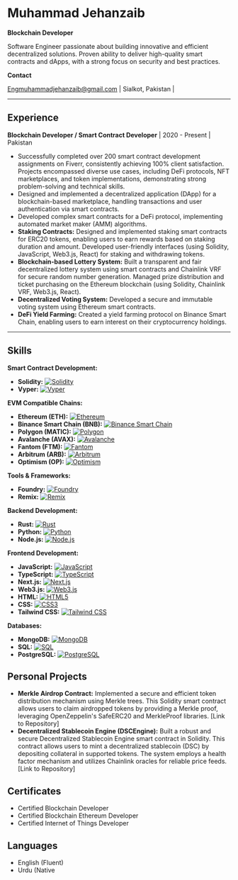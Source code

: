 # Muhammad Jehanzaib

**Blockchain Developer**

Software Engineer passionate about building innovative and efficient decentralized solutions. Proven ability to deliver high-quality smart contracts and dApps, with a strong focus on security and best practices.

**Contact**

Engmuhammadjehanzaib@gmail.com | Sialkot, Pakistan | 

---

## Experience

**Blockchain Developer / Smart Contract Developer** | 2020 - Present | Pakistan

*   Successfully completed over 200 smart contract development assignments on Fiverr, consistently achieving 100% client satisfaction. Projects encompassed diverse use cases, including DeFi protocols, NFT marketplaces, and token implementations, demonstrating strong problem-solving and technical skills.
*   Designed and implemented a decentralized application (DApp) for a blockchain-based marketplace, handling transactions and user authentication via smart contracts.
*   Developed complex smart contracts for a DeFi protocol, implementing automated market maker (AMM) algorithms.
*   **Staking Contracts:** Designed and implemented staking smart contracts for ERC20 tokens, enabling users to earn rewards based on staking duration and amount. Developed user-friendly interfaces (using Solidity, JavaScript, Web3.js, React) for staking and withdrawing tokens.
*   **Blockchain-based Lottery System:** Built a transparent and fair decentralized lottery system using smart contracts and Chainlink VRF for secure random number generation. Managed prize distribution and ticket purchasing on the Ethereum blockchain (using Solidity, Chainlink VRF, Web3.js, React).
*   **Decentralized Voting System:** Developed a secure and immutable voting system using Ethereum smart contracts.
*   **DeFi Yield Farming:** Created a yield farming protocol on Binance Smart Chain, enabling users to earn interest on their cryptocurrency holdings.

---

## Skills

**Smart Contract Development:**

*   **Solidity:** [![Solidity](https://img.shields.io/badge/Solidity-EEEEEE?style=for-the-badge&logo=solidity&logoColor=black)](https://soliditylang.org/)
*   **Vyper:** [![Vyper](https://img.shields.io/badge/Vyper-1A1A1A?style=for-the-badge&logo=vyper&logoColor=white)](https://vyper.readthedocs.io/en/stable/)

**EVM Compatible Chains:**

*   **Ethereum (ETH):** [![Ethereum](https://img.shields.io/badge/Ethereum-3C3C3D?style=for-the-badge&logo=ethereum&logoColor=white)](https://ethereum.org/)
*   **Binance Smart Chain (BNB):** [![Binance Smart Chain](https://img.shields.io/badge/Binance_Smart_Chain-F0B90B?style=for-the-badge&logo=bnb&logoColor=black)](https://www.binance.org/en/smartChain)
*   **Polygon (MATIC):** [![Polygon](https://img.shields.io/badge/Polygon-7851A9?style=for-the-badge&logo=matic&logoColor=white)](https://polygon.technology/)
*   **Avalanche (AVAX):** [![Avalanche](https://img.shields.io/badge/Avalanche-E84142?style=for-the-badge&logo=avalanche&logoColor=white)](https://www.avax.network/)
*   **Fantom (FTM):** [![Fantom](https://img.shields.io/badge/Fantom-1969FF?style=for-the-badge&logo=fantom&logoColor=white)](https://fantom.foundation/)
*   **Arbitrum (ARB):** [![Arbitrum](https://img.shields.io/badge/Arbitrum-28A0EF?style=for-the-badge&logoColor=white&logoWidth=20&labelColor=333&labelWidth=0&namedSvg=true)](https://arbitrum.io/)
*   **Optimism (OP):** [![Optimism](https://img.shields.io/badge/Optimism-E94646?style=for-the-badge&logoColor=white)](https://www.optimism.io/)


**Tools & Frameworks:**

*   **Foundry:** [![Foundry](https://img.shields.io/badge/Foundry-1A1A1A?style=for-the-badge&logoColor=white)](https://getfoundry.sh/)
*   **Remix:** [![Remix](https://img.shields.io/badge/Remix-000000?style=for-the-badge&logoColor=white)](https://remix.ethereum.org/)

**Backend Development:**

*   **Rust:** [![Rust](https://img.shields.io/badge/Rust-000000?style=for-the-badge&logo=rust&logoColor=white)](https://www.rust-lang.org)
*   **Python:** [![Python](https://img.shields.io/badge/Python-14354C?style=for-the-badge&logo=python&logoColor=white)](https://www.python.org)
*   **Node.js:** [![Node.js](https://img.shields.io/badge/Node.js-339933?style=for-the-badge&logo=nodedotjs&logoColor=white)](https://nodejs.org/en/)

**Frontend Development:**

*   **JavaScript:** [![JavaScript](https://img.shields.io/badge/JavaScript-F7DF1E?style=for-the-badge&logo=javascript&logoColor=black)](https://www.javascript.com)
*   **TypeScript:** [![TypeScript](https://img.shields.io/badge/TypeScript-007ACC?style=for-the-badge&logo=typescript&logoColor=white)](https://www.typescriptlang.org/)
*   **Next.js:** [![Next.js](https://img.shields.io/badge/Next.js-000000?style=for-the-badge&logo=nextdotjs&logoColor=white)](https://nextjs.org/)
*   **Web3.js:** [![Web3.js](https://img.shields.io/badge/Web3.js-F16822?style=for-the-badge&logoColor=white)](https://web3js.readthedocs.io/en/v1.10.0/)
*   **HTML:** [![HTML5](https://img.shields.io/badge/HTML5-E34F26?style=for-the-badge&logo=html5&logoColor=white)](https://www.w3schools.com/html/)
*   **CSS:** [![CSS3](https://img.shields.io/badge/CSS3-1572B6?style=for-the-badge&logo=css3&logoColor=white)](https://www.w3schools.com/css/)
*   **Tailwind CSS:** [![Tailwind CSS](https://img.shields.io/badge/Tailwind_CSS-38B2AC?style=for-the-badge&logo=tailwind-css&logoColor=white)](https://tailwindcss.com/)

**Databases:**

*   **MongoDB:** [![MongoDB](https://img.shields.io/badge/MongoDB-47A248?style=for-the-badge&logo=mongodb&logoColor=white)](https://www.mongodb.com/)
*   **SQL:** [![SQL](https://img.shields.io/badge/SQL-025E8C?style=for-the-badge&logo=mysql&logoColor=white)](https://www.mysql.com/)
*   **PostgreSQL:** [![PostgreSQL](https://img.shields.io/badge/PostgreSQL-316192?style=for-the-badge&logo=postgresql&logoColor=white)](https://www.postgresql.org/)

## Personal Projects

*   **Merkle Airdrop Contract:** Implemented a secure and efficient token distribution mechanism using Merkle trees. This Solidity smart contract allows users to claim airdropped tokens by providing a Merkle proof, leveraging OpenZeppelin's SafeERC20 and MerkleProof libraries. [Link to Repository]
*   **Decentralized Stablecoin Engine (DSCEngine):** Built a robust and secure Decentralized Stablecoin Engine smart contract in Solidity. This contract allows users to mint a decentralized stablecoin (DSC) by depositing collateral in supported tokens. The system employs a health factor mechanism and utilizes Chainlink oracles for reliable price feeds. [Link to Repository]

## Certificates

*   Certified Blockchain Developer
*   Certified Blockchain Ethereum Developer
*   Certified Internet of Things Developer

## Languages

*   English (Fluent)
*   Urdu (Native